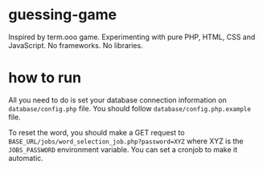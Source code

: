 # guessing-game
Inspired by term.ooo game. Experimenting with pure PHP, HTML, CSS and JavaScript. No frameworks. No libraries.

# how to run
All you need to do is set your database connection information on `database/config.php` file. You should follow `database/config.php.example` file.

To reset the word, you should make a GET request to `BASE_URL/jobs/word_selection_job.php?password=XYZ` where XYZ is the `JOBS_PASSWORD` environment variable. You can set a cronjob to make it automatic.
